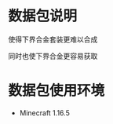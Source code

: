# 数据包说明
<!-- 必填 -->
使得下界合金套装更难以合成

同时也使下界合金更容易获取
# 数据包使用环境
<!-- 必填
需写明需要的MOD/MC版本，最好能够超链接至模组页
若需要其他权限（例如function命令执行权）也需写在内 -->
- Minecraft 1.16.5